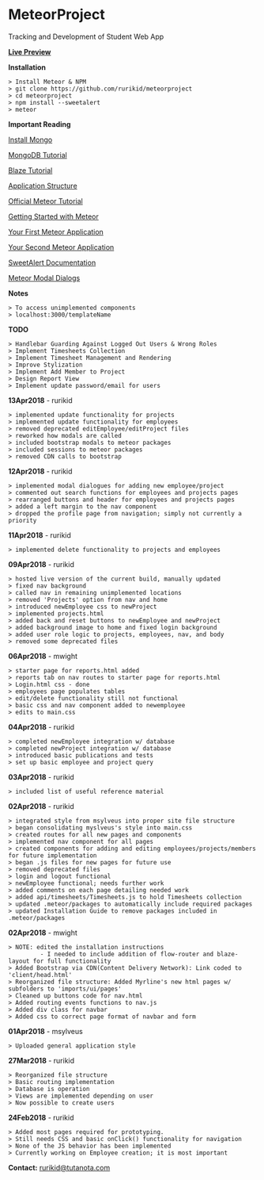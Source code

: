 # MeteorProject
Tracking and Development of Student Web App

**[Live Preview](http://www.rurikid.com/meteor.html)**

**Installation**
```
> Install Meteor & NPM
> git clone https://github.com/rurikid/meteorproject
> cd meteorproject
> npm install --sweetalert
> meteor
```

**Important Reading**

[Install Mongo](https://docs.mongodb.com/manual/administration/install-community/)

[MongoDB Tutorial](https://www.tutorialspoint.com/mongodb/index.htm)

[Blaze Tutorial](http://blazejs.org/guide/introduction.html)

[Application Structure](https://guide.meteor.com/structure.html)

[Official Meteor Tutorial](https://www.meteor.com/tutorials/blaze/creating-an-app)

[Getting Started with Meteor](https://themeteorchef.com/tutorials/getting-started-with-meteor)

[Your First Meteor Application](http://meteortips.com/first-meteor-tutorial/)

[Your Second Meteor Application](http://meteortips.com/second-meteor-tutorial/)

[SweetAlert Documentation](https://sweetalert.js.org/docs/)

[Meteor Modal Dialogs](https://experimentingwithcode.com/modal-dialogs-part-2/)

**Notes**
```
> To access unimplemented components
> localhost:3000/templateName
```

**TODO**
```
> Handlebar Guarding Against Logged Out Users & Wrong Roles
> Implement Timesheets Collection
> Implement Timesheet Management and Rendering
> Improve Stylization
> Implement Add Member to Project
> Design Report View
> Implement update password/email for users
```

**13Apr2018** - rurikid
```
> implemented update functionality for projects
> implemented update functionality for employees
> removed deprecated editEmployee/editProject files
> reworked how modals are called
> included bootstrap modals to meteor packages
> included sessions to meteor packages
> removed CDN calls to bootstrap
```

**12Apr2018** - rurikid
```
> implemented modal dialogues for adding new employee/project
> commented out search functions for employees and projects pages
> rearranged buttons and header for employees and projects pages
> added a left margin to the nav component
> dropped the profile page from navigation; simply not currently a priority
```

**11Apr2018** - rurikid
```
> implemented delete functionality to projects and employees
```

**09Apr2018** - rurikid
```
> hosted live version of the current build, manually updated
> fixed nav background
> called nav in remaining unimplemented locations
> removed 'Projects' option from nav and home
> introduced newEmployee css to newProject
> implemented projects.html
> added back and reset buttons to newEmployee and newProject
> added background image to home and fixed login background
> added user role logic to projects, employees, nav, and body
> removed some deprecated files
```

**06Apr2018** - mwight
```
> starter page for reports.html added
> reports tab on nav routes to starter page for reports.html
> Login.html css - done
> employees page populates tables
> edit/delete functionality still not functional
> basic css and nav component added to newemployee
> edits to main.css
```

**04Apr2018** - rurikid
```
> completed newEmployee integration w/ database 
> completed newProject integration w/ database
> introduced basic publications and tests
> set up basic employee and project query
```

**03Apr2018** - rurikid
```
> included list of useful reference material
```

**02Apr2018** - rurikid
```
> integrated style from msylveus into proper site file structure
> began consolidating myslveus's style into main.css
> created routes for all new pages and components
> implemented nav component for all pages
> created components for adding and editing employees/projects/members for future implementation
> began .js files for new pages for future use
> removed deprecated files
> login and logout functional
> newEmployee functional; needs further work
> added comments on each page detailing needed work
> added api/timesheets/Timesheets.js to hold Timesheets collection
> updated .meteor/packages to automatically include required packages
> updated Installation Guide to remove packages included in .meteor/packages
```

**02Apr2018** - mwight
```
> NOTE: edited the installation instructions 
         - I needed to include addition of flow-router and blaze-layout for full functionality
> Added Bootstrap via CDN(Content Delivery Network): Link coded to 'client/head.html'
> Reorganized file structure: Added Myrline's new html pages w/ subfolders to 'imports/ui/pages' 
> Cleaned up buttons code for nav.html
> Added routing events functions to nav.js 
> Added div class for navbar
> Added css to correct page format of navbar and form
```

**01Apr2018** - msylveus
```
> Uploaded general application style
```

**27Mar2018** - rurikid
```
> Reorganized file structure
> Basic routing implementation
> Database is operation
> Views are implemented depending on user
> Now possible to create users
```

**24Feb2018** - rurikid
```
> Added most pages required for prototyping.
> Still needs CSS and basic onClick() functionality for navigation
> None of the JS behavior has been implemented
> Currently working on Employee creation; it is most important
```

**Contact:**
rurikid@tutanota.com
